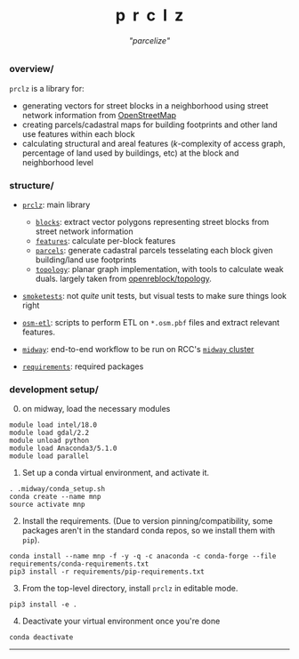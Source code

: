 <h1 align="center">p&nbsp;&nbsp;r&nbsp;&nbsp;c&nbsp;&nbsp;l&nbsp;&nbsp;z</h1>
<h6 align="center"> "<i>parcelize</i>" </h6>

### overview/
`prclz` is a library for:
- generating vectors for street blocks in a neighborhood using street network information from [OpenStreetMap](https://www.openstreetmap.org/)
- creating parcels/cadastral maps for building footprints and other land use features within each block 
- calculating structural and areal features (_k_-complexity of access graph, percentage of land used by buildings, etc) at the block and neighborhood level


### structure/
- [`prclz`](/prclz): main library
    - [`blocks`](/prclz/blocks): extract vector polygons representing street blocks from street network information
    - [`features`](/prclz/features): calculate per-block features
    - [`parcels`](/prclz/parcels): generate cadastral parcels tesselating each block given building/land use footprints
    - [`topology`](/prclz/topology): planar graph implementation, with tools to calculate weak duals. largely taken from [openreblock/topology](https://github.com/open-reblock/topology).

- [`smoketests`](/smoketests): not _quite_ unit tests, but visual tests to make sure things look right

- [`osm-etl`](/osm-etl): scripts to perform ETL on `*.osm.pbf` files and extract relevant features.

- [`midway`](/midway): end-to-end workflow to be run on RCC's [`midway` cluster](https://rcc.uchicago.edu/docs/using-midway/index.html)

- [`requirements`](/requirements): required packages

### development setup/
0. on midway, load the necessary modules
```
module load intel/18.0
module load gdal/2.2
module unload python
module load Anaconda3/5.1.0
module load parallel
```
1. Set up a conda virtual environment, and activate it.
```
. .midway/conda_setup.sh
conda create --name mnp
source activate mnp
```
2. Install the requirements. (Due to version pinning/compatibility, some packages aren't in the standard conda repos, so we install them with `pip`).
```
conda install --name mnp -f -y -q -c anaconda -c conda-forge --file requirements/conda-requirements.txt
pip3 install -r requirements/pip-requirements.txt
```
3. From the top-level directory, install `prclz` in editable mode.
```
pip3 install -e .
```
4. Deactivate your virtual environment once you're done
```
conda deactivate
```
----
